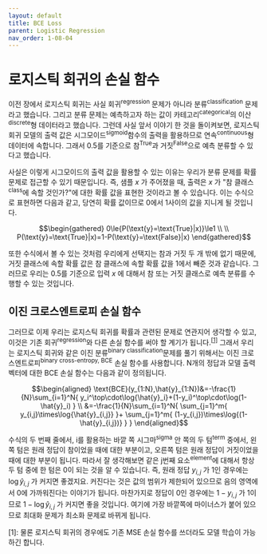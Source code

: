 ```yaml
---
layout: default
title: BCE Loss
parent: Logistic Regression
nav_order: 1-08-04
---
```


# 로지스틱 회귀의 손실 함수

이전 장에서 로지스틱 회귀는 사실 회귀<sup>regression</sup> 문제가 아니라 분류<sup>classification</sup> 문제라고 했습니다.
그리고 분류 문제는 예측하고자 하는 값이 카테고리<sup>categorical</sup>의 이산<sup>discrete</sup>형 데이터라고 했습니다.
그런데 사실 앞서 이야기 한 것을 돌이켜보면, 로지스틱 회귀 모델의 출력 값은 시그모이드<sup>sigmoid</sup>함수의 출력을 활용하므로 연속<sup>continuous</sup>형 데이터에 속합니다.
그래서 0.5를 기준으로 참<sup>True</sup>과 거짓<sup>False</sup>으로 예측 분류할 수 있다고 했습니다.

사실은 이렇게 시그모이드의 출력 값을 활용할 수 있는 이유는 우리가 분류 문제를 확률 문제로 접근할 수 있기 때문입니다.
즉, 샘플 $x$ 가 주어졌을 때, 출력은 $x$ 가 "참 클래스<sup>class</sup>에 속할 것인가?"에 대한 확률 값을 표현한 것이라고 볼 수 있습니다.
이는 수식으로 표현하면 다음과 같고, 당연히 확률 값이므로 0에서 1사이의 값을 지니게 될 것입니다.

$$\begin{gathered}
0\le{P(\text{y}=\text{True}|x)}\le1 \\
\\
P(\text{y}=\text{True}|x)=1-P(\text{y}=\text{False}|x)
\end{gathered}$$

또한 수식에서 볼 수 있는 것처럼 우리에게 선택지는 참과 거짓 두 개 밖에 없기 때문에, 거짓 클래스에 속할 확률 값은 참 클래스에 속할 확률 값을 1에서 빼준 것과 같습니다.
그러므로 우리는 0.5를 기준으로 입력 $x$ 에 대해서 참 또는 거짓 클래스로 예측 분류를 수행할 수 있는 것입니다.

## 이진 크로스엔트로피 손실 함수

그러므로 이제 우리는 로지스틱 회귀를 확률과 관련된 문제로 연관지어 생각할 수 있고, 이것은 기존 회귀<sup>regression</sup>와 다른 손실 함수를 써야 할 계기가 됩니다.<sup>[[1]](#footnote_1)</sup>
그래서 우리는 로지스틱 회귀와 같은 이진 분류<sup>binary classification</sup>문제를 풀기 위해서는 이진 크로스엔트로피<sup>binary cross-entropy, BCE</sup> 손실 함수를 사용합니다.
N개의 정답과 모델 출력 벡터에 대한 BCE 손실 함수는 다음과 같이 정의됩니다.

$$\begin{aligned}
\text{BCE}(y_{1:N},\hat{y}_{1:N})&=-\frac{1}{N}\sum_{i=1}^N{
    y_i^\top\cdot\log{\hat{y}_i}+(1-y_i)^\top\cdot\log(1-\hat{y}_i)
} \\
&=-\frac{1}{N}\sum_{i=1}^N{
    \sum_{j=1}^m{
        y_{i,j}\times\log{\hat{y}_{i,j}}
    }+
    \sum_{j=1}^m{
        (1-y_{i,j})\times\log{(1-\hat{y}_{i,j})}
    }
}
\end{aligned}$$

수식의 두 번째 줄에서, i를 활용하는 바깥 쪽 시그마<sup>sigma</sup> 안 쪽의 두 텀<sup>term</sup> 중에서, 왼쪽 텀은 원래 정답이 참이었을 때에 대한 부분이고, 오른쪽 텀은 원래 정답이 거짓이었을 때에 대한 부분이 됩니다.
따라서 잘 생각해보면 같은 j번째 요소<sup>element</sup>에 대해서 항상 두 텀 중에 한 텀은 0이 되는 것을 알 수 있습니다.
즉, 원래 정답 $y_{i,j}$ 가 1인 경우에는 $\log{\hat{y}_{i,j}}$ 가 커지면 좋겠지요.
커진다는 것은 값의 범위가 제한되어 있으므로 음의 영역에서 0에 가까워진다는 이야기가 됩니다.
마찬가지로 정답이 0인 경우에는 $1-y_{i,j}$ 가 1이므로 $1-\log{\hat{y}_{i,j}}$ 가 커지면 좋을 것입니다.
여기에 가장 바깥쪽에 마이너스가 붙어 있으므로 최대화 문제가 최소화 문제로 바뀌게 됩니다.

<a name="footnote_1">[1]</a>: 물론 로지스틱 회귀의 경우에도 기존 MSE 손실 함수를 쓰더라도 모델 학습이 가능하긴 합니다.
